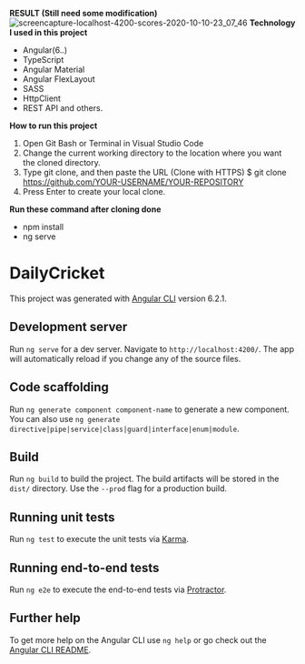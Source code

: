 **RESULT (Still need some modification)**
![screencapture-localhost-4200-scores-2020-10-10-23_07_46](https://user-images.githubusercontent.com/43893163/95662210-1528fc80-0b57-11eb-9a33-a7177af8f2a0.png)
**Technology I used in this project**

- Angular(6.*.*)
- TypeScript
- Angular Material
- Angular FlexLayout
- SASS
- HttpClient
- REST API and others.

**How to run this project**

1.  Open Git Bash or Terminal in Visual Studio Code
2. Change the current working directory to the location where you want the cloned directory.
3. Type git clone, and then paste the URL (Clone with HTTPS)
     $ git clone https://github.com/YOUR-USERNAME/YOUR-REPOSITORY
4. Press Enter to create your local clone.

**Run these command after cloning done**

- npm install
- ng serve

# DailyCricket

This project was generated with [Angular CLI](https://github.com/angular/angular-cli) version 6.2.1.

## Development server

Run `ng serve` for a dev server. Navigate to `http://localhost:4200/`. The app will automatically reload if you change any of the source files.

## Code scaffolding

Run `ng generate component component-name` to generate a new component. You can also use `ng generate directive|pipe|service|class|guard|interface|enum|module`.

## Build

Run `ng build` to build the project. The build artifacts will be stored in the `dist/` directory. Use the `--prod` flag for a production build.

## Running unit tests

Run `ng test` to execute the unit tests via [Karma](https://karma-runner.github.io).

## Running end-to-end tests

Run `ng e2e` to execute the end-to-end tests via [Protractor](http://www.protractortest.org/).

## Further help

To get more help on the Angular CLI use `ng help` or go check out the [Angular CLI README](https://github.com/angular/angular-cli/blob/master/README.md).
